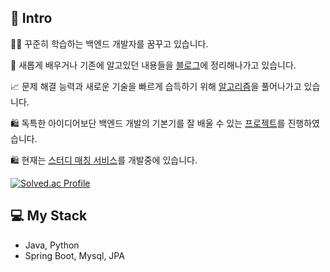 ## 👋 Intro

🧑🏻‍ 꾸준히 학습하는 백엔드 개발자를 꿈꾸고 있습니다. 

📝 새롭게 배우거나 기존에 알고있던 내용들을 [블로그](https://mirr-coding.tistory.com)에 정리해나가고 있습니다.

📈 문제 해결 능력과 새로운 기술을 빠르게 습득하기 위해 [알고리즘](https://github.com/chahyoungseok/Algorithm)을 풀어나가고 있습니다.

🛍️ 독특한 아이디어보단 백엔드 개발의 기본기를 잘 배울 수 있는 [프로젝트](https://lateral-monarch-62d.notion.site/SHOPPY-Backend-8f3417ab1de54a939b6b53ab7e5c59fd)를 진행하였습니다. 

🛍️ 현재는 [스터디 매칭 서비스](https://github.com/Team-studywithme/studyWithMe-BackEnd)를 개발중에 있습니다.

[![Solved.ac Profile](http://mazassumnida.wtf/api/v2/generate_badge?boj=xodus1623)](https://solved.ac/xodus1623/)

## 💻 My Stack

- Java, Python
- Spring Boot, Mysql, JPA

<!--
**chahyoungseok/chahyoungseok** is a ✨ _special_ ✨ repository because its `README.md` (this file) appears on your GitHub profile.

Here are some ideas to get you started:

- 🔭 I’m currently working on ...
- 🌱 I’m currently learning ...
- 👯 I’m looking to collaborate on ...
- 🤔 I’m looking for help with ...
- 💬 Ask me about ...
- 📫 How to reach me: ...
- 😄 Pronouns: ...
- ⚡ Fun fact: ...
-->

